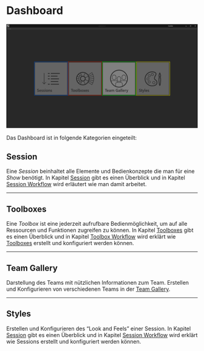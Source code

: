 # Dashboard 



![Placeholder](img/Root_Overview.PNG) 



Das Dashboard ist in folgende Kategorien eingeteilt: 



## Session 



Eine *Session* beinhaltet alle Elemente und Bedienkonzepte die man für eine *Show* benötigt. In Kapitel [Session](sessions.md) gibt es einen Überblick und in Kapitel [Session Workflow](sessionworkflow.md) wird erläutert wie man damit arbeitet. 


***
## Toolboxes 



Eine *Toolbox* ist eine jederzeit aufrufbare Bedienmöglichkeit, um auf alle Ressourcen und Funktionen zugreifen zu können. In Kapitel [Toolboxes](toolbox.md) gibt es einen Überblick und in Kapitel [Toolbox Workflow](toolboxworkflow.md) wird erklärt wie [Toolboxes](toolbox.md) erstellt und konfiguriert werden können. 


***
## Team Gallery 



Darstellung des Teams mit nützlichen Informationen zum Team. Erstellen und Konfigurieren von verschiedenen Teams in der [Team Gallery](teamgallery.md). 


***
## Styles 



Erstellen und Konfigurieren des “Look and Feels” einer Session. In Kapitel [Session](sessions.md) gibt es einen Überblick und in Kapitel [Session Workflow](sessionworkflow.md) wird erklärt wie Sessions erstellt und konfiguriert werden können. 
